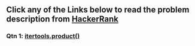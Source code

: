 ## Click any of the Links below to read the problem description from [HackerRank](https://www.hackerrank.com/)

### Qtn 1: [itertools.product()](https://www.hackerrank.com/challenges/itertools-product/problem?isFullScreen=true)
